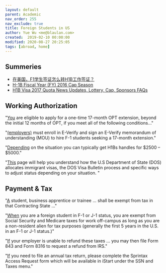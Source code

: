 ```yaml
---
layout: default
parent: Academic
nav_order: 255
nav_exclude: true
title: Foreign Students in US
author: Yue Wu <me@blaulan.com>
created:  2019-02-10 00:00:00
modified: 2020-08-27 20:25:05
tags: [abroad, home]
---
```


## Summeries

+ [在美国，F1学生签证怎么转H1B工作签证？](http://blog.usaedu.net/blog-233-3055.html)
+ [H-1B Fiscal Year (FY) 2016 Cap Season](http://www.uscis.gov/working-united-states/temporary-workers/h-1b-specialty-occupations-and-fashion-models/h-1b-fiscal-year-fy-2016-cap-season)
+ [H1B Visa 2017 Quota News Updates, Lottery, Cap, Sponsors FAQs](http://redbus2us.com/h1b-visa-2017/)

## Working Authorization

"[You](http://iss.washington.edu/employment/f1-employment/opt/stem-extension) are eligible to apply for a one-time 17-month OPT extension, beyond the initial 12 months of OPT, if you meet all of the following conditions..."

"[(employers)](http://www.uscis.gov/e-verify/questions-and-answers/am-i-required-participate-e-verify-order-hire-f-1-students-who-seek-17-month-stem-extension-his-or-her-opt) must enroll in E-Verify and sign an E-Verify memorandum of understanding (MOU) to hire F-1 students seeking a 17-month extension."

"[Depending](http://www.forbes.com/sites/quora/2014/04/07/how-does-a-company-sponsor-h1b-visas/) on the situation you can typically get H1Bs handles for &#36;2500 – &#36;5000."

"[This](https://www.uscis.gov/green-card/green-card-processes-and-procedures/visa-availability-and-priority-dates) page will help you understand how the U.S Department of State (DOS) allocates immigrant visas, the DOS Visa Bulletin process and specific ways to adjust status depending on your situation. "

## Payment & Tax

"[A](https://www.irs.gov/Individuals/International-Taxpayers/Foreign-Student-Liability-for-Social-Security-and-Medicare-Taxes) student, business apprentice or trainee ... shall be exempt from tax in that Contracting State ..."

"[When](http://www.ohr.gatech.edu/sites/default/files/global/Social%20Security%20Refund%20Instructions.pdf) you are a foreign student in F-1 or J-1 status, you are exempt from Social Security and Medicare taxes for work off-campus as long as you are a non-resident alien for tax purposes (generally the first 5 years in the U.S. in an F-1 or J-1 status.)"

"[If](http://world.utexas.edu/isss/tax/info/refundss) your employer is unable to refund these taxes ... you may then file Form 843 and Form 8316 to request a refund from IRS."

"[If](https://oie.gatech.edu/nrtaxes) you need to file an annual tax return, please complete the Sprintax Access Request form which will be available in iStart under the SSN and Taxes menu."
